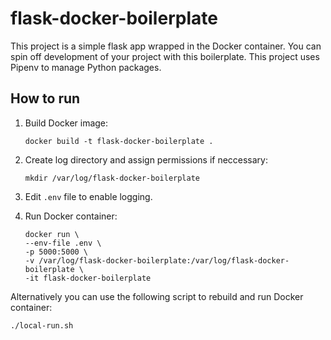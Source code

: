 # flask-docker-boilerplate

This project is a simple flask app wrapped in the Docker container. You can spin off development of your project with this boilerplate. This project uses Pipenv to manage Python packages.

## How to run

1. Build Docker image:
    ```
    docker build -t flask-docker-boilerplate .
    ```

2. Create log directory and assign permissions if neccessary:
    ```
    mkdir /var/log/flask-docker-boilerplate
    ```

3. Edit `.env` file to enable logging.

4. Run Docker container:
    ```
    docker run \
    --env-file .env \
    -p 5000:5000 \
    -v /var/log/flask-docker-boilerplate:/var/log/flask-docker-boilerplate \
    -it flask-docker-boilerplate
    ```

Alternatively you can use the following script to rebuild and run Docker container:
```
./local-run.sh
```
